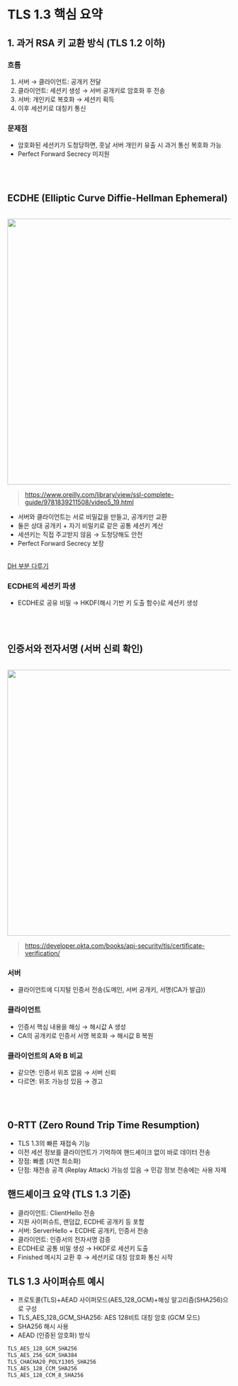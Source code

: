 # TLS 1.3 핵심 요약
## 1. 과거 RSA 키 교환 방식 (TLS 1.2 이하)
### 흐름
1. 서버 → 클라이언트: 공개키 전달
2. 클라이언트: 세션키 생성 → 서버 공개키로 암호화 후 전송
3. 서버: 개인키로 복호화 → 세션키 획득
4. 이후 세션키로 대칭키 통신
### 문제점
- 암호화된 세션키가 도청당하면, 훗날 서버 개인키 유출 시 과거 통신 복호화 가능
- Perfect Forward Secrecy 미지원

<br><br>

## ECDHE (Elliptic Curve Diffie-Hellman Ephemeral)
<br><img src="https://github.com/user-attachments/assets/24229a92-dd72-4a0c-89da-845b04ce925d" width="600"/><br>
>https://www.oreilly.com/library/view/ssl-complete-guide/9781839211508/video5_19.html
- 서버와 클라이언트는 서로 비밀값을 만들고, 공개키만 교환
- 둘은 상대 공개키 + 자기 비밀키로 같은 공통 세션키 계산
- 세션키는 직접 주고받지 않음 → 도청당해도 안전
- Perfect Forward Secrecy 보장

<br>[DH 부분 다루기](https://github.com/sungw00ng/Today_I_Learn/blob/main/%EB%84%A4%ED%8A%B8%EC%9B%8C%ED%81%AC/TLS%20%ED%95%B8%EB%93%9C%EC%85%B0%EC%9D%B4%ED%81%AC1.md)<br>

### ECDHE의 세션키 파생
- ECDHE로 공유 비밀 → HKDF(해시 기반 키 도출 함수)로 세션키 생성

<br><br>

## 인증서와 전자서명 (서버 신뢰 확인)
<br><img src="https://github.com/user-attachments/assets/ea4b7783-40c7-40aa-89fc-bc5ebe66dd78" width="600"/><br>
>https://developer.okta.com/books/api-security/tls/certificate-verification/
### 서버
- 클라이언트에 디지털 인증서 전송(도메인, 서버 공개키, 서명(CA가 발급))
### 클라이언트
- 인증서 핵심 내용을 해싱 → 해시값 A 생성
- CA의 공개키로 인증서 서명 복호화 → 해시값 B 복원
### 클라이언트의 A와 B 비교
- 같으면: 인증서 위조 없음 → 서버 신뢰
- 다르면: 위조 가능성 있음 → 경고

<br><br>

## 0-RTT (Zero Round Trip Time Resumption)
- TLS 1.3의 빠른 재접속 기능
- 이전 세션 정보를 클라이언트가 기억하여 핸드셰이크 없이 바로 데이터 전송
- 장점: 빠름 (지연 최소화)
- 단점: 재전송 공격 (Replay Attack) 가능성 있음 → 민감 정보 전송에는 사용 자제

## 핸드셰이크 요약 (TLS 1.3 기준)
- 클라이언트: ClientHello 전송
- 지원 사이퍼슈트, 랜덤값, ECDHE 공개키 등 포함
- 서버: ServerHello + ECDHE 공개키, 인증서 전송
- 클라이언트: 인증서의 전자서명 검증
- ECDHE로 공통 비밀 생성 → HKDF로 세션키 도출
- Finished 메시지 교환 후 → 세션키로 대칭 암호화 통신 시작

## TLS 1.3 사이퍼슈트 예시
- 프로토콜(TLS)+AEAD 사이퍼모드(AES_128_GCM)+해싱 알고리즘(SHA256)으로 구성
- TLS_AES_128_GCM_SHA256: AES 128비트 대칭 암호 (GCM 모드)
- SHA256 해시 사용
- AEAD (인증된 암호화) 방식
```txt
TLS_AES_128_GCM_SHA256
TLS_AES_256_GCM_SHA384
TLS_CHACHA20_POLY1305_SHA256
TLS_AES_128_CCM_SHA256
TLS_AES_128_CCM_8_SHA256
```

